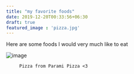 ```yaml
---
title: "my favorite foods"
date: 2019-12-20T00:33:56+06:30
draft: true
featured_image : 'pizza.jpg'
---
```

Here are some foods I would very much like to eat 

![image](/pizza.jpg)
  
         Pizza from Parami Pizza <3


